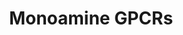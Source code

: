 ---
annotations:
- id: PW:0000125
  parent: signaling pathway
  type: Pathway Ontology
  value: G protein mediated signaling pathway
authors:
- Nsalomonis
- MaintBot
- AlexanderPico
- J.S.Fong
- Khanspers
- Thomas
- Zari
- DeSl
- Egonw
citedin:
- link: PMC4936435
description: 'G protein–coupled receptors (GPCRs) which are also known as seven-(pass)-transmembrane
  domain receptors, 7TM receptors, heptahelical receptors, serpentine receptor, and
  G protein–linked receptors (GPLR), constitute a large protein family of receptors
  that detect molecules outside the cell and activate internal signal transduction
  pathways and, ultimately, cellular responses. Coupling with G proteins, they are
  called seven-transmembrane receptors because they pass through the cell membrane
  seven times. Source: [https://en.wikipedia.org/wiki/G_protein–coupled_receptor Wikipedia]   Monoamine
  GPCRs are Rhodopsin-like GPCRs that bind to monoamine neurotransmitters. [https://en.wikipedia.org/wiki/Monoamine_neurotransmitter
  Monoamine neurotransmitters]'
last-edited: 2020-12-11
organisms:
- Homo sapiens
redirect_from:
- /index.php/Pathway:WP58
- /instance/WP58
- /instance/WP58_rr113950
revision: r113950
schema-jsonld:
- '@context': https://schema.org/
  '@id': https://wikipathways.github.io/pathways/WP58.html
  '@type': Dataset
  creator:
    '@type': Organization
    name: WikiPathways
  description: 'G protein–coupled receptors (GPCRs) which are also known as seven-(pass)-transmembrane
    domain receptors, 7TM receptors, heptahelical receptors, serpentine receptor,
    and G protein–linked receptors (GPLR), constitute a large protein family of receptors
    that detect molecules outside the cell and activate internal signal transduction
    pathways and, ultimately, cellular responses. Coupling with G proteins, they are
    called seven-transmembrane receptors because they pass through the cell membrane
    seven times. Source: [https://en.wikipedia.org/wiki/G_protein–coupled_receptor
    Wikipedia]   Monoamine GPCRs are Rhodopsin-like GPCRs that bind to monoamine neurotransmitters.
    [https://en.wikipedia.org/wiki/Monoamine_neurotransmitter Monoamine neurotransmitters]'
  keywords:
  - ADRA1A
  - ADRA1B
  - ADRA1D
  - ADRA2A
  - ADRA2B
  - ADRA2C
  - ADRB1
  - ADRB2
  - ADRB3
  - 'Acetylcholine '
  - CHRM1
  - CHRM2
  - CHRM3
  - CHRM4
  - CHRM5
  - DRD1
  - DRD2
  - DRD3
  - DRD4
  - DRD5
  - Dopamine
  - Epinephrine
  - HRH1
  - HRH2
  - HTR1A
  - HTR1B
  - HTR1D
  - HTR1E
  - HTR1F
  - HTR2A
  - HTR2B
  - HTR2C
  - HTR4
  - HTR5A
  - HTR5B
  - HTR6
  - HTR7
  - Histamine
  - Muscarine
  - Norepinephrine
  - Serotonin
  license: CC0
  name: Monoamine GPCRs
seo: CreativeWork
title: Monoamine GPCRs
wpid: WP58
---